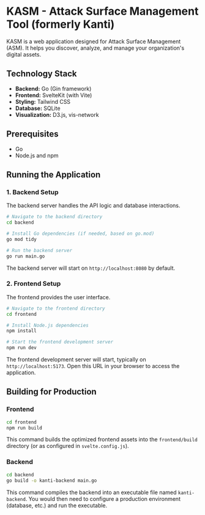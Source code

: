 # KASM - Attack Surface Management Tool (formerly Kanti)

KASM is a web application designed for Attack Surface Management (ASM). It helps you discover, analyze, and manage your organization's digital assets.

## Technology Stack

*   **Backend:** Go (Gin framework)
*   **Frontend:** SvelteKit (with Vite)
*   **Styling:** Tailwind CSS
*   **Database:** SQLite
*   **Visualization:** D3.js, vis-network

## Prerequisites

*   Go 
*   Node.js and npm

## Running the Application

### 1. Backend Setup

The backend server handles the API logic and database interactions.

```bash
# Navigate to the backend directory
cd backend

# Install Go dependencies (if needed, based on go.mod)
go mod tidy

# Run the backend server
go run main.go
```

The backend server will start on `http://localhost:8080` by default.

### 2. Frontend Setup

The frontend provides the user interface.

```bash
# Navigate to the frontend directory
cd frontend

# Install Node.js dependencies
npm install

# Start the frontend development server
npm run dev
```

The frontend development server will start, typically on `http://localhost:5173`. Open this URL in your browser to access the application.

## Building for Production

### Frontend

```bash
cd frontend
npm run build
```

This command builds the optimized frontend assets into the `frontend/build` directory (or as configured in `svelte.config.js`).

### Backend

```bash
cd backend
go build -o kanti-backend main.go
```

This command compiles the backend into an executable file named `kanti-backend`. You would then need to configure a production environment (database, etc.) and run the executable.
